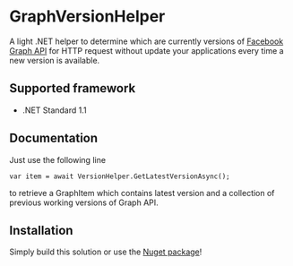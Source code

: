 # GraphVersionHelper

A light .NET helper to determine which are currently versions of [Facebook Graph API](https://developers.facebook.com/docs/graph-api/using-graph-api/) for HTTP request without update your applications every time a new version is available.


## Supported framework
- .NET Standard 1.1

## Documentation
Just use the following line

```
var item = await VersionHelper.GetLatestVersionAsync();
```

to retrieve a GraphItem which contains latest version and a collection of previous working versions of Graph API.

## Installation
Simply build this solution or use the [Nuget package](https://www.nuget.org/packages/GraphVersionHelper/)!
